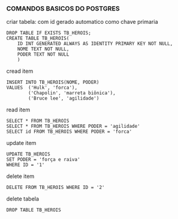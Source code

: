 ### COMANDOS BASICOS DO POSTGRES

criar tabela: com id gerado automatico como chave primaria

    DROP TABLE IF EXISTS TB_HEROIS;
    CREATE TABLE TB_HEROIS(
        ID INT GENERATED ALWAYS AS IDENTITY PRIMARY KEY NOT NULL,
        NOME TEXT NOT NULL,
        PODER TEXT NOT NULL
        )

cread item

    INSERT INTO TB_HEROIS(NOME, PODER)
    VALUES  ('Hulk', 'forca'),
            ('Chapolin', 'marreta biônica'),
            ('Bruce lee', 'agilidade')

read item

    SELECT * FROM TB_HEROIS
    SELECT * FROM TB_HEROIS WHERE PODER = 'agilidade'
    SELECT id FROM TB_HEROIS WHERE PODER = 'forca'

update item

    UPDATE TB_HEROIS 
    SET PODER = 'força e raiva'
    WHERE ID = '1'

delete item

    DELETE FROM TB_HEROIS WHERE ID = '2'

delete tabela

    DROP TABLE TB_HEROIS
